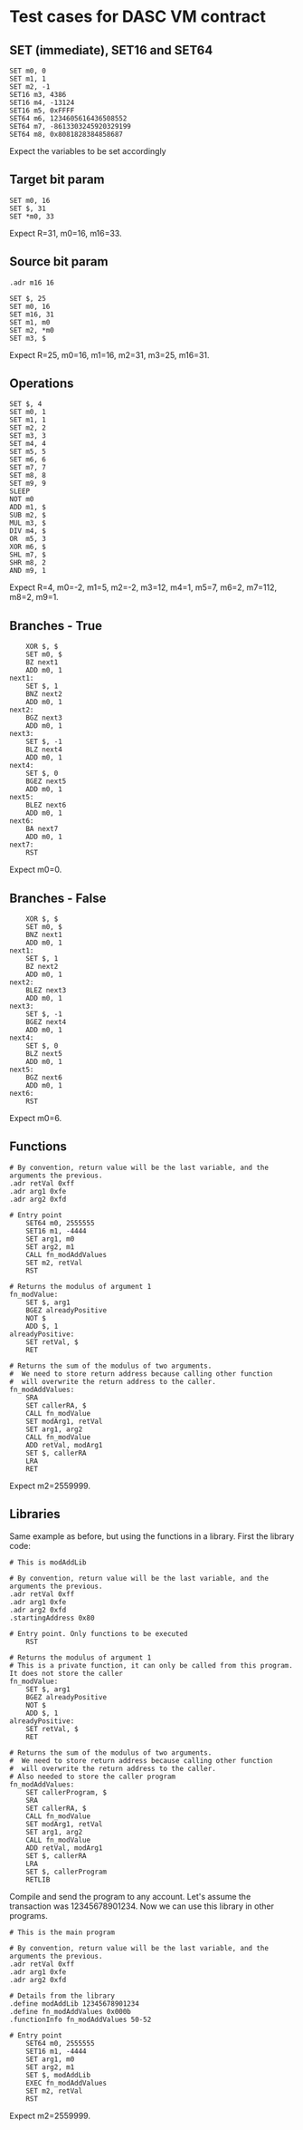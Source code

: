 # Test cases for DASC VM contract

## SET (immediate), SET16 and SET64
```
SET m0, 0
SET m1, 1
SET m2, -1
SET16 m3, 4386
SET16 m4, -13124
SET16 m5, 0xFFFF
SET64 m6, 1234605616436508552
SET64 m7, -8613303245920329199
SET64 m8, 0x8081828384858687
```
Expect the variables to be set accordingly

## Target bit param
```
SET m0, 16
SET $, 31
SET *m0, 33
```
Expect R=31, m0=16, m16=33.

## Source bit param
```
.adr m16 16

SET $, 25
SET m0, 16
SET m16, 31
SET m1, m0
SET m2, *m0
SET m3, $
```
Expect R=25, m0=16, m1=16, m2=31, m3=25, m16=31.

## Operations
```
SET $, 4
SET m0, 1
SET m1, 1
SET m2, 2
SET m3, 3
SET m4, 4
SET m5, 5
SET m6, 6
SET m7, 7
SET m8, 8
SET m9, 9
SLEEP
NOT m0
ADD m1, $
SUB m2, $
MUL m3, $
DIV m4, $
OR  m5, 3
XOR m6, $
SHL m7, $
SHR m8, 2
AND m9, 1
```
Expect R=4, m0=-2, m1=5, m2=-2, m3=12, m4=1, m5=7, m6=2, m7=112, m8=2, m9=1.

## Branches - True
```
    XOR $, $
    SET m0, $
    BZ next1
    ADD m0, 1
next1:
    SET $, 1
    BNZ next2
    ADD m0, 1
next2:
    BGZ next3
    ADD m0, 1
next3:
    SET $, -1
    BLZ next4
    ADD m0, 1
next4:
    SET $, 0
    BGEZ next5
    ADD m0, 1
next5:
    BLEZ next6
    ADD m0, 1
next6:
    BA next7
    ADD m0, 1
next7:
    RST
```
Expect m0=0.

## Branches - False
```
    XOR $, $
    SET m0, $
    BNZ next1
    ADD m0, 1
next1:
    SET $, 1
    BZ next2
    ADD m0, 1
next2:
    BLEZ next3
    ADD m0, 1
next3:
    SET $, -1
    BGEZ next4
    ADD m0, 1
next4:
    SET $, 0
    BLZ next5
    ADD m0, 1
next5:
    BGZ next6
    ADD m0, 1
next6:
    RST
```
Expect m0=6.

## Functions

```
# By convention, return value will be the last variable, and the arguments the previous.
.adr retVal 0xff
.adr arg1 0xfe
.adr arg2 0xfd

# Entry point
    SET64 m0, 2555555
    SET16 m1, -4444
    SET arg1, m0
    SET arg2, m1
    CALL fn_modAddValues
    SET m2, retVal
    RST

# Returns the modulus of argument 1
fn_modValue:
    SET $, arg1
    BGEZ alreadyPositive
    NOT $
    ADD $, 1
alreadyPositive:
    SET retVal, $
    RET

# Returns the sum of the modulus of two arguments.
#  We need to store return address because calling other function
#  will overwrite the return address to the caller.
fn_modAddValues:
    SRA
    SET callerRA, $
    CALL fn_modValue
    SET modArg1, retVal
    SET arg1, arg2
    CALL fn_modValue
    ADD retVal, modArg1
    SET $, callerRA
    LRA
    RET
```
Expect m2=2559999.

## Libraries

Same example as before, but using the functions in a library. First the library code:
```
# This is modAddLib

# By convention, return value will be the last variable, and the arguments the previous.
.adr retVal 0xff
.adr arg1 0xfe
.adr arg2 0xfd
.startingAddress 0x80

# Entry point. Only functions to be executed
    RST

# Returns the modulus of argument 1
# This is a private function, it can only be called from this program. It does not store the caller
fn_modValue:
    SET $, arg1
    BGEZ alreadyPositive
    NOT $
    ADD $, 1
alreadyPositive:
    SET retVal, $
    RET

# Returns the sum of the modulus of two arguments.
#  We need to store return address because calling other function
#  will overwrite the return address to the caller.
# Also needed to store the caller program
fn_modAddValues:
    SET callerProgram, $
    SRA
    SET callerRA, $
    CALL fn_modValue
    SET modArg1, retVal
    SET arg1, arg2
    CALL fn_modValue
    ADD retVal, modArg1
    SET $, callerRA
    LRA
    SET $, callerProgram
    RETLIB
```
Compile and send the program to any account. Let's assume the transaction was 12345678901234. Now we can use this library in other programs.

```
# This is the main program

# By convention, return value will be the last variable, and the arguments the previous.
.adr retVal 0xff
.adr arg1 0xfe
.adr arg2 0xfd

# Details from the library
.define modAddLib 12345678901234
.define fn_modAddValues 0x000b
.functionInfo fn_modAddValues 50-52

# Entry point
    SET64 m0, 2555555
    SET16 m1, -4444
    SET arg1, m0
    SET arg2, m1
    SET $, modAddLib
    EXEC fn_modAddValues
    SET m2, retVal
    RST
```
Expect m2=2559999.

